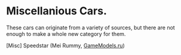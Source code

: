 # Miscellanious Cars.
These cars can originate from a variety of sources, but there are not enough to make a whole new category for them.

[Misc] Speedstar (Mei Rummy, [GameModels.ru](https://gamemodels.ru/)) <br>
